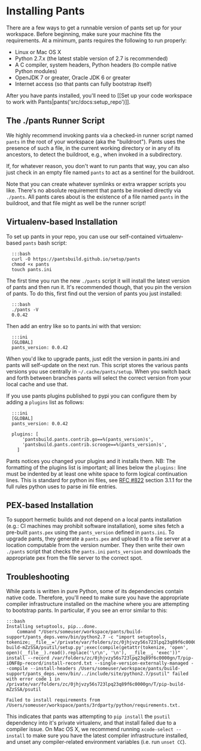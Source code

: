 Installing Pants
================

There are a few ways to get a runnable version of pants set up for your workspace. Before
beginning, make sure your machine fits the requirements. At a minimum, pants requires the following to run properly:

* Linux or Mac OS X
* Python 2.7.x (the latest stable version of 2.7 is recommended)
* A C compiler, system headers, Python headers (to compile native Python modules)
* OpenJDK 7 or greater, Oracle JDK 6 or greater
* Internet access (so that pants can fully bootstrap itself)

After you have pants installed, you'll need to
[[Set up your code workspace to work with Pants|pants('src/docs:setup_repo')]].


The ./pants Runner Script
-------------------------

We highly recommend invoking pants via a checked-in runner script named `pants` in the
root of your workspace (aka the "buildroot").  Pants uses the presence of such a file, in the
current working directory or in any of its ancestors, to detect the buildroot, e.g., when
invoked in a subdirectory.

If, for whatever reason, you don't want to run pants that way, you can also just check in an
empty file named `pants` to act as a sentinel for the buildroot.

Note that you can create whatever symlinks or extra wrapper scripts you like.  There's no absolute
requirement that pants be invoked directly via `./pants`.  All pants cares about is the existence
of a file named `pants` in the buildroot, and that file might as well be the runner script!


Virtualenv-based Installation
-----------------------------

To set up pants in your repo, you can use our self-contained virtualenv-based `pants` bash script:

      :::bash
      curl -O https://pantsbuild.github.io/setup/pants
      chmod +x pants
      touch pants.ini

The first time you run the new `./pants` script it will install the latest version of pants and then
run it.  It's recommended though, that you pin the version of pants.  To do this, first find out the
version of pants you just installed:

      :::bash
      ./pants -V
      0.0.42

Then add an entry like so to pants.ini with that version:

      :::ini
      [GLOBAL]
      pants_version: 0.0.42

When you'd like to upgrade pants, just edit the version in pants.ini and pants will self-update on
the next run.  This script stores the various pants versions you use centrally in
`~/.cache/pants/setup`.  When you switch back and forth between branches pants will select the
correct version from your local cache and use that.

If you use pants plugins published to pypi you can configure them by adding a `plugins` list as
follows:

      :::ini
      [GLOBAL]
      pants_version: 0.0.42

      plugins: [
          'pantsbuild.pants.contrib.go==%(pants_version)s',
          'pantsbuild.pants.contrib.scrooge==%(pants_version)s',
        ]

Pants notices you changed your plugins and it installs them.
NB: The formatting of the plugins list is important; all lines below the `plugins:` line must be
indented by at least one white space to form logical continuation lines. This is standard for python
ini files, see [RFC #822](http://tools.ietf.org/html/rfc822.html#section-3.1) section 3.1.1 for the
full rules python uses to parse ini file entries.

PEX-based Installation
----------------------

To support hermetic builds and not depend on a local pants installation (e.g.: CI machines may
prohibit software installation), some sites fetch a pre-built `pants.pex` using the `pants_version`
defined in `pants.ini`. To upgrade pants, they generate a `pants.pex` and upload it to a file
server at a location computable from the version number. They then write their own `./pants`
script that checks the `pants.ini` `pants_version` and downloads the appropriate pex from the file
server to the correct spot.

Troubleshooting
---------------

While pants is written in pure Python, some of its dependencies contain native code. Therefore,
you'll need to make sure you have the appropriate compiler infrastructure installed on the machine
where you are attempting to bootstrap pants. In particular, if you see an error similar to this:

    :::bash
    Installing setuptools, pip...done.
        Command "/Users/someuser/workspace/pants/build-support/pants_deps.venv/bin/python2.7 -c "import setuptools, tokenize;__file__='/private/var/folders/zc/0jhjvzy56s723lpq23q89f6c0000gn/T/pip-build-mZzSSA/psutil/setup.py';exec(compile(getattr(tokenize, 'open', open)(__file__).read().replace('\r\n', '\n'), __file__, 'exec'))" install --record /var/folders/zc/0jhjvzy56s723lpq23q89f6c0000gn/T/pip-iONF8p-record/install-record.txt --single-version-externally-managed --compile --install-headers /Users/someuser/workspace/pants/build-support/pants_deps.venv/bin/../include/site/python2.7/psutil" failed with error code 1 in /private/var/folders/zc/0jhjvzy56s723lpq23q89f6c0000gn/T/pip-build-mZzSSA/psutil

    Failed to install requirements from /Users/someuser/workspace/pants/3rdparty/python/requirements.txt.

This indicates that pants was attempting to `pip install` the `psutil` dependency into it's private
virtualenv, and that install failed due to a compiler issue. On Mac OS X, we recommend running
`xcode-select --install` to make sure you have the latest compiler infrastructure installed, and
unset any compiler-related environment variables (i.e. run `unset CC`).
